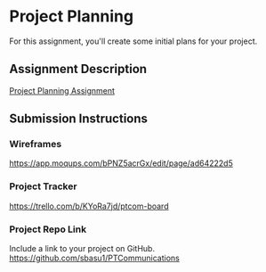 # Project Planning
For this assignment, you'll create some initial plans for your project.

## Assignment Description
[Project Planning Assignment](https://education.launchcode.org/liftoff/modules/assignments/project-planning)

## Submission Instructions

### Wireframes

https://app.moqups.com/bPNZ5acrGx/edit/page/ad64222d5

### Project Tracker

https://trello.com/b/KYoRa7jd/ptcom-board

### Project Repo Link

Include a link to your project on GitHub.
https://github.com/sbasu1/PTCommunications
